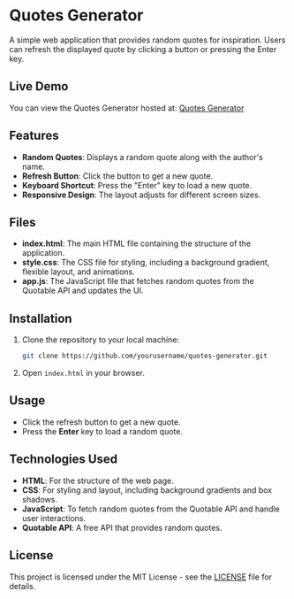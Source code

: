 # Quotes Generator

A simple web application that provides random quotes for inspiration. Users can refresh the displayed quote by clicking a button or pressing the Enter key.

## Live Demo
You can view the Quotes Generator hosted at: [Quotes Generator](https://vivalchemy.github.io/web-mini/quotes-generator/)

## Features
- **Random Quotes**: Displays a random quote along with the author's name.
- **Refresh Button**: Click the button to get a new quote.
- **Keyboard Shortcut**: Press the "Enter" key to load a new quote.
- **Responsive Design**: The layout adjusts for different screen sizes.

## Files
- **index.html**: The main HTML file containing the structure of the application.
- **style.css**: The CSS file for styling, including a background gradient, flexible layout, and animations.
- **app.js**: The JavaScript file that fetches random quotes from the Quotable API and updates the UI.

## Installation
1. Clone the repository to your local machine:
   ```bash
   git clone https://github.com/yourusername/quotes-generator.git
   ```

2. Open `index.html` in your browser.

## Usage
- Click the refresh button to get a new quote.
- Press the **Enter** key to load a random quote.

## Technologies Used
- **HTML**: For the structure of the web page.
- **CSS**: For styling and layout, including background gradients and box shadows.
- **JavaScript**: To fetch random quotes from the Quotable API and handle user interactions.
- **Quotable API**: A free API that provides random quotes.

## License
This project is licensed under the MIT License - see the [LICENSE](LICENSE) file for details.
